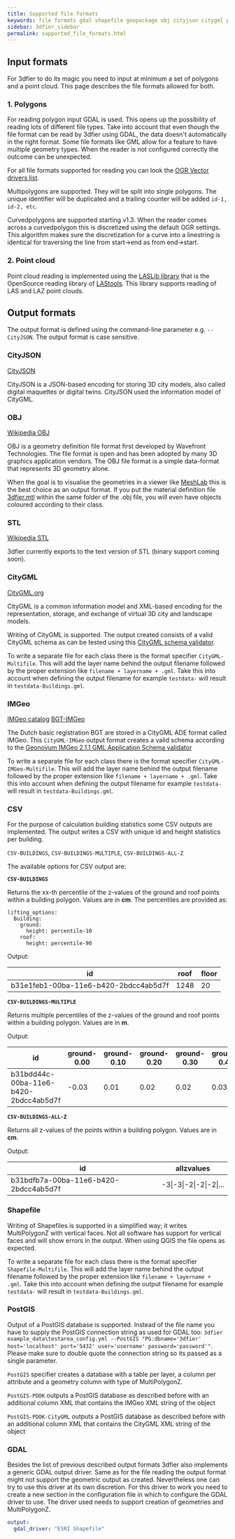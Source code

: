 ```yaml
---
title: Supported file formats
keywords: file formats gdal shapefile geopackage obj cityjson citygml postgis
sidebar: 3dfier_sidebar
permalink: supported_file_formats.html
---
```


## Input formats
For 3dfier to do its magic you need to input at minimum a set of polygons and a point cloud. This page describes the file formats allowed for both. 

### 1. Polygons
For reading polygon input GDAL is used. This opens up the possibility of reading lots of different file types. Take into account that even though the file format can be read by 3dfier using GDAL, the data doesn't automatically in the right format. Some file formats like GML allow for a feature to have multiple geometry types. When the reader is not configured correctly the outcome can be unexpected. 

For all file formats supported for reading you can look the [OGR Vector drivers list](https://gdal.org/drivers/vector/index.html).

Multipolygons are supported. They will be split into single polygons. The unique identifier will be duplicated and a trailing counter will be added ``id-1, id-2, etc``.

Curvedpolygons are supported starting v1.3. When the reader comes across a curvedpolygon this is discretized using the default OGR settings. This algorithm makes sure the discretization for a curve into a linestring is identical for traversing the line from start->end as from end->start.

### 2. Point cloud
Point cloud reading is implemented using the [LASLib library](https://github.com/LAStools/LAStools/tree/master/LASlib) that is the OpenSource reading library of [LAStools](https://rapidlasso.com/lastools/). This library supports reading of LAS and LAZ point clouds.

## Output formats
The output format is defined using the command-line parameter e.g. `--CityJSON`. The output format is case sensitive.

### CityJSON
[CityJSON](http://www.cityjson.org)

CityJSON is a JSON-based encoding for storing 3D city models, also called digital maquettes or digital twins. CityJSON used the information model of CityGML.

### OBJ
[Wikipedia OBJ](https://en.wikipedia.org/wiki/Wavefront_.obj_file)

OBJ is a geometry definition file format first developed by Wavefront Technologies. The file format is open and has been adopted by many 3D graphics application vendors. The OBJ file format is a simple data-format that represents 3D geometry alone.

When the goal is to visualise the geometries in a viewer like [MeshLab](http://www.meshlab.net/) this is the best choice as an output format. If you put the material definition file [3dfier.mtl](https://github.com/{{site.repository}}/raw/master/resources/3dfier.mtl) within the same folder of the .obj file, you will even have objects coloured according to their class.

### STL
[Wikipedia STL](https://en.wikipedia.org/wiki/STL_%28file_format%29)

3dfier currently exports to the text version of STL (binary support coming soon).

### CityGML
[CityGML.org](http://www.citygml.org/)

CityGML is a common information model and XML-based encoding for the representation, storage, and exchange of virtual 3D city and landscape models.

Writing of CityGML is supported. The output created consists of a valid CityGML schema as can be tested using this [CityGML schema validator](http://geovalidation.bk.tudelft.nl/schemacitygml/).

To write a separate file for each class there is the format specifier `CityGML-Multifile`. This will add the layer name behind the output filename followed by the proper extension like `filename + layername + .gml`. Take this into account when defining the output filename for example `testdata-` will result in `testdata-Buildings.gml`.

### IMGeo
[IMGeo catalog](https://www.geonovum.nl/geo-standaarden/bgt-imgeo/gegevenscatalogus-imgeo-versie-211)
[BGT-IMGeo](https://www.geonovum.nl/geo-standaarden/bgt-imgeo)

The Dutch basic registration BGT are stored in a CityGML ADE format called IMGeo. This `CityGML-IMGeo` output format creates a valid schema according to the [Geonovum IMGeo 2.1.1 GML Application Schema validator](http://validatie.geostandaarden.nl/etf-webapp/testruns/create-direct?testProjectId=a6a9ddd2-9ab6-3f87-98bc-bbdeb274d679)

To write a separate file for each class there is the format specifier `CityGML-IMGeo-Multifile`. This will add the layer name behind the output filename followed by the proper extension like `filename + layername + .gml`. Take this into account when defining the output filename for example `testdata-` will result in `testdata-Buildings.gml`.

### CSV
For the purpose of calculation building statistics some CSV outputs are implemented. The output writes a CSV with unique id and height statistics per building.

`CSV-BUILDINGS`, `CSV-BUILDINGS-MULTIPLE`, `CSV-BUILDINGS-ALL-Z`

The available options for CSV output are:

**`CSV-BUILDINGS`**

Returns the xx-th percentile of the z-values of the ground and roof points within a building polygon. Values are in **cm**. The percentiles are provided as:

```
lifting_options: 
  Building:
    ground:
      height: percentile-10
    roof:
      height: percentile-90
```
Output:

| id                                    | roof | floor |
|---------------------------------------|------|-------|
| b31e1feb1-00ba-11e6-b420-2bdcc4ab5d7f | 1248 | 20    |

**`CSV-BUILDINGS-MULTIPLE`**

Returns multiple percentiles of the z-values of the ground and roof points within a building polygon. Values are in **m**.

Output:

| id                                    | ground-0.00 | ground-0.10 | ground-0.20 | ground-0.30 | ground-0.40 | ground-0.50 | roof-0.00 | roof-0.10 | roof-0.25 | roof-0.50 | roof-0.75 | roof-0.90 | roof-0.95 | roof-0.99 |
|---------------------------------------|-------------|-------------|-------------|-------------|-------------|-------------|-----------|-----------|-----------|-----------|-----------|-----------|-----------|-----------|
| b31bdd44c-00ba-11e6-b420-2bdcc4ab5d7f | -0.03       | 0.01        | 0.02        | 0.02        | 0.03        | 0.04        | -0.03     | 0.01      | 0.02      | 0.04      | 0.11      | 2.36      | 2.38      | 2.44      |

**`CSV-BUILDINGS-ALL-Z`**

Returns all z-values of the points within a building polygon. Values are in **cm**.

Output:

| id                                    | allzvalues |
|---------------------------------------|------------|
| b31bdfb7a-00ba-11e6-b420-2bdcc4ab5d7f | -3\|-3\|-2\|-2\|-2\|... |




### Shapefile
Writing of Shapefiles is supported in a simplified way; it writes MultiPolygonZ with vertical faces. Not all software has support for vertical faces and will show errors in the output. When using QGIS the file opens as expected.

To write a separate file for each class there is the format specifier `Shapefile-Multifile`. This will add the layer name behind the output filename followed by the proper extension like `filename + layername + .gml`. Take this into account when defining the output filename for example `testdata-` will result in `testdata-Buildings.gml`.

### PostGIS
Output of a PostGIS database is supported. Instead of the file name you have to supply the PostGIS connection string as used for GDAL too:
`3dfier example_data\testarea_config.yml --PostGIS "PG:dbname='3dfier' host='localhost' port='5432' user='username' password='password'"`.
Please make sure to double quote the connection string so its passed as a single parameter.

`PostGIS` specifier creates a database with a table per layer, a column per attribute and a geometry column with type of MultiPolygonZ.

`PostGIS-PDOK` outputs a PostGIS database as described before with an additional column XML that contains the IMGeo XML string of the object

`PostGIS-PDOK-CityGML` outputs a PostGIS database as described before with an additional column XML that contains the CityGML XML string of the object

### GDAL
Besides the list of previous described output formats 3dfier also implements a generic GDAL output driver. Same as for the file reading the output format might not support the geometric output as created. Nevertheless one can try to use this driver at its own discretion. For this driver to work you need to create a new section in the configuration file in which to configure the GDAL driver to use. The driver used needs to support creation of geometries and MultiPolygonZ.

~~~ yaml
output:
  gdal_driver: "ESRI Shapefile"
~~~